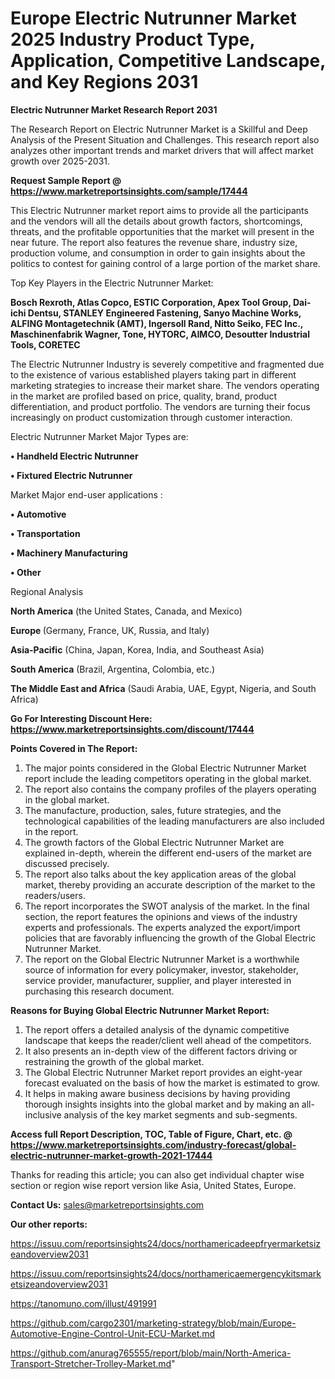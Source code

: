  # Europe Electric Nutrunner Market 2025 Industry Product Type, Application, Competitive Landscape, and Key Regions 2031

<strong>Electric Nutrunner Market Research Report 2031</strong>

The Research Report on Electric Nutrunner Market is a Skillful and Deep Analysis of the Present Situation and Challenges. This research report also analyzes other important trends and market drivers that will affect market growth over 2025-2031.

<strong>Request Sample Report @ <a href=https://www.marketreportsinsights.com/sample/17444>https://www.marketreportsinsights.com/sample/17444</a></strong>

This Electric Nutrunner market report aims to provide all the participants and the vendors will all the details about growth factors, shortcomings, threats, and the profitable opportunities that the market will present in the near future. The report also features the revenue share, industry size, production volume, and consumption in order to gain insights about the politics to contest for gaining control of a large portion of the market share.

Top Key Players in the Electric Nutrunner Market:

<strong>Bosch Rexroth, Atlas Copco, ESTIC Corporation, Apex Tool Group, Dai-ichi Dentsu, STANLEY Engineered Fastening, Sanyo Machine Works, ALFING Montagetechnik (AMT), Ingersoll Rand, Nitto Seiko, FEC Inc., Maschinenfabrik Wagner, Tone, HYTORC, AIMCO, Desoutter Industrial Tools, CORETEC</strong>

The Electric Nutrunner Industry is severely competitive and fragmented due to the existence of various established players taking part in different marketing strategies to increase their market share. The vendors operating in the market are profiled based on price, quality, brand, product differentiation, and product portfolio. The vendors are turning their focus increasingly on product customization through customer interaction.

Electric Nutrunner Market Major Types are:

<strong>• Handheld Electric Nutrunner

• Fixtured Electric Nutrunner</strong>

Market Major end-user applications :

<strong>• Automotive

• Transportation

• Machinery Manufacturing

• Other</strong>

Regional Analysis

</u><strong><b>North America</b></strong> (the United States, Canada, and Mexico)

<strong><b>Europe </b></strong>(Germany, France, UK, Russia, and Italy)

<strong><b>Asia-Pacific</b></strong> (China, Japan, Korea, India, and Southeast Asia)

<strong><b>South America</b></strong> (Brazil, Argentina, Colombia, etc.)

<strong><b>The Middle East and Africa</b></strong> (Saudi Arabia, UAE, Egypt, Nigeria, and South Africa)

<strong>Go For Interesting Discount Here: <a href=https://www.marketreportsinsights.com/discount/17444>https://www.marketreportsinsights.com/discount/17444</a></strong>

<strong>Points Covered in The Report:</strong>
<ol>
  <li>The major points considered in the Global Electric Nutrunner Market report include the leading competitors operating in the global market.</li>
  <li>The report also contains the company profiles of the players operating in the global market.</li>
  <li>The manufacture, production, sales, future strategies, and the technological capabilities of the leading manufacturers are also included in the report.</li>
  <li>The growth factors of the Global Electric Nutrunner Market are explained in-depth, wherein the different end-users of the market are discussed precisely.</li>
  <li>The report also talks about the key application areas of the global market, thereby providing an accurate description of the market to the readers/users.</li>
  <li>The report incorporates the SWOT analysis of the market. In the final section, the report features the opinions and views of the industry experts and professionals. The experts analyzed the export/import policies that are favorably influencing the growth of the Global Electric Nutrunner Market.</li>
  <li>The report on the Global Electric Nutrunner Market is a worthwhile source of information for every policymaker, investor, stakeholder, service provider, manufacturer, supplier, and player interested in purchasing this research document.</li>
</ol>
<strong>Reasons for Buying Global Electric Nutrunner Market Report:</strong>

<ol>
  <li>The report offers a detailed analysis of the dynamic competitive landscape that keeps the reader/client well ahead of the competitors.</li>
  <li>It also presents an in-depth view of the different factors driving or restraining the growth of the global market.</li>
  <li>The Global Electric Nutrunner Market report provides an eight-year forecast evaluated on the basis of how the market is estimated to grow.</li>
  <li>It helps in making aware business decisions by having providing thorough insights insights into the global market and by making an all-inclusive analysis of the key market segments and sub-segments.</li>
</ol>
<strong>Access full Report Description, TOC, Table of Figure, Chart, etc. @ <a href=https://www.marketreportsinsights.com/industry-forecast/global-electric-nutrunner-market-growth-2021-17444>https://www.marketreportsinsights.com/industry-forecast/global-electric-nutrunner-market-growth-2021-17444</a></strong>


Thanks for reading this article; you can also get individual chapter wise section or region wise report version like Asia, United States, Europe.

<strong>Contact Us:</strong>
sales@marketreportsinsights.com

<strong>Our other reports:</strong>

<a href=https://issuu.com/reportsinsights24/docs/northamericadeepfryermarketsizeandoverview2031>https://issuu.com/reportsinsights24/docs/northamericadeepfryermarketsizeandoverview2031</a>

<a href=https://issuu.com/reportsinsights24/docs/northamericaemergencykitsmarketsizeandoverview2031>https://issuu.com/reportsinsights24/docs/northamericaemergencykitsmarketsizeandoverview2031</a>

<a href=https://tanomuno.com/illust/491991>https://tanomuno.com/illust/491991</a>

<a href=https://github.com/cargo2301/marketing-strategy/blob/main/Europe-Automotive-Engine-Control-Unit-ECU-Market.md>https://github.com/cargo2301/marketing-strategy/blob/main/Europe-Automotive-Engine-Control-Unit-ECU-Market.md</a>

<a href=https://github.com/anurag765555/report/blob/main/North-America-Transport-Stretcher-Trolley-Market.md>https://github.com/anurag765555/report/blob/main/North-America-Transport-Stretcher-Trolley-Market.md</a>"
